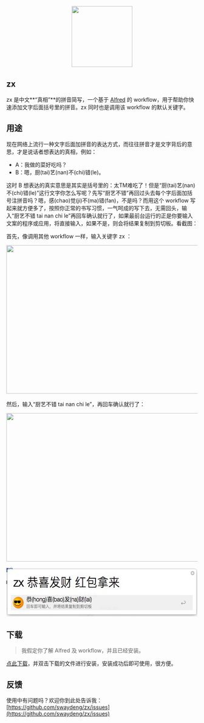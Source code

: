 <p align="center">
  <img height="160" width="160" src="https://raw.githubusercontent.com/swaydeng/zx/master/screenshot/logo-160x160.png">
</p>

## zx

zx 是中文**“真相”**的拼音简写，一个基于 [Alfred](http://www.alfredapp.com) 的 workflow，用于帮助你快速添加文字后面括号里的拼音。zx 同时也是调用该 workflow 的默认关键字。

## 用途

现在网络上流行一种文字后面加拼音的表达方式，而往往拼音才是文字背后的意思，才是说话者想表达的真相，例如：

- A：我做的菜好吃吗？
- B：嗯，厨(tai)艺(nan)不(chi)错(le)。

这时 B 想表达的真实意思是其实是括号里的：太TM难吃了！但是“厨(tai)艺(nan)不(chi)错(le)”这行文字你怎么写呢？先写“厨艺不错”再回过头去每个字后面加括号注拼音吗？嗯，感(chao)觉(ji)不(ma)错(fan)，不是吗？而用这个 workflow 写起来就方便多了，按照你正常的书写习惯，一气呵成的写下去，无需回头，输入“厨艺不错 tai nan chi le”再回车确认就行了，如果最前台运行的正是你要输入文案的程序或应用，将直接输入，如果不是，则会将结果复制到剪切板。看截图：

首先，像调用其他 workflow 一样，输入关键字 zx ：
<p>
  <img width="702" height="390" src="https://raw.githubusercontent.com/swaydeng/zx/master/screenshot/1.jpg">
</p>

然后，输入“厨艺不错 tai nan chi le”，再回车确认就行了：
<p>
  <img width="702" height="390" src="https://raw.githubusercontent.com/swaydeng/zx/master/screenshot/2.jpg">
</p>
<p>
  <img width="547" height="127" src="https://raw.githubusercontent.com/binai/zx/master/screenshot/3.jpg">
</p>

## 下载

> 我假定你了解 Alfred 及 workflow，并且已经安装。

[点此下载](https://raw.githubusercontent.com/binai/zx/master/download/zx.alfredworkflow)，并双击下载的文件进行安装，安装成功后即可使用，很方便。

## 反馈

使用中有问题吗？欢迎你到此处告诉我：[https://github.com/swaydeng/zx/issues](https://github.com/swaydeng/zx/issues)